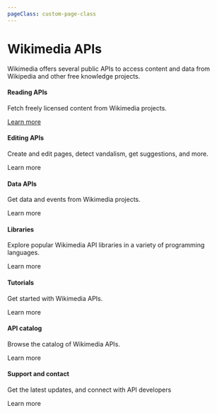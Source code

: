 ```yaml
---
pageClass: custom-page-class
---
```


# Wikimedia APIs

Wikimedia offers several public APIs to access content and data from Wikipedia and other free knowledge projects.

<div class="contentsection">

<div class="contentbox">
<h4>Reading APIs</h4>
<div>
<p>Fetch freely licensed content from Wikimedia projects.</p>
<p><a href="reading">Learn more</a></p>
</div></div>

<div class="contentbox">
<h4>Editing APIs</h4>
<div>
<p>Create and edit pages, detect vandalism, get suggestions, and more.</p>
<p>Learn more</p>
</div></div>

<div class="contentbox">
<h4>Data APIs</h4>
<div>
<p>Get data and events from Wikimedia projects.</p>
<p>Learn more</p>
</div></div>

<div class="contentbox">
<h4>Libraries</h4>
<div>
<p>Explore popular Wikimedia API libraries in a variety of programming languages.</p>
<p>Learn more</p>
</div></div>

<div class="contentbox">
<h4>Tutorials</h4>
<div>
<p>Get started with Wikimedia APIs.</p>
<p>Learn more</p>
</div></div>

<div class="contentbox">
<h4>API catalog</h4>
<div>
<p>Browse the catalog of Wikimedia APIs.</p>
<p>Learn more</p>
</div></div>

<div class="contentbox">
<h4>Support and contact</h4>
<div>
<p>Get the latest updates, and connect with API developers</p>
<p>Learn more</p>
</div></div>

</div>